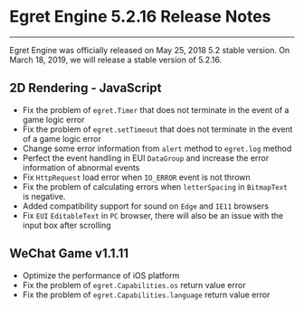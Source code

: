 # Egret Engine 5.2.16 Release Notes


---


Egret Engine was officially released on May 25, 2018 5.2 stable version. On March 18, 2019, we will release a stable version of 5.2.16.


## 2D Rendering - JavaScript

* Fix the problem of `egret.Timer` that does not terminate in the event of a game logic error
* Fix the problem of `egret.setTimeout` that does not terminate in the event of a game logic error
* Change some error information from `alert` method to `egret.log` method
* Perfect the event handling in EUI `DataGroup` and increase the error information of abnormal events
* Fix `HttpRequest` load error when `IO_ERROR` event is not thrown
* Fix the problem of calculating errors when `letterSpacing` in `BitmapText` is negative.
* Added compatibility support for sound on `Edge` and `IE11` browsers
* Fix `EUI` `EditableText` in `PC` browser, there will also be an issue with the input box after scrolling

## WeChat Game v1.1.11

* Optimize the performance of iOS platform
* Fix the problem of `egret.Capabilities.os` return value error 
* Fix the problem of `egret.Capabilities.language` return value error 
